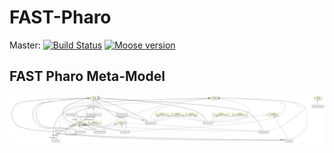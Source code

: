 # FAST-Pharo

Master: [![Build Status](https://travis-ci.org/moosetechnology/FAST-Pharo.svg?branch=master)](https://travis-ci.org/moosetechnology/FAST-Pharo) [![Moose version](https://img.shields.io/badge/Moose-8-%23aac9ff.svg)](https://github.com/moosetechnology/Moose)

## FAST Pharo Meta-Model

![FASTPharo Meta-model](./doc/images/FASTPharo.svg)